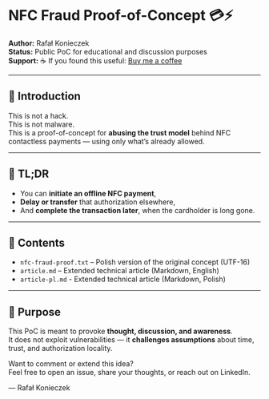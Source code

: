 # NFC Fraud Proof-of-Concept 💳⚡

**Author:** Rafał Konieczek  
**Status:** Public PoC for educational and discussion purposes  
**Support:** ☕ If you found this useful: [Buy me a coffee](https://www.buymeacoffee.com/rafalkonieczek)

---

## 📌 Introduction

This is not a hack.  
This is not malware.  
This is a proof-of-concept for **abusing the trust model** behind NFC contactless payments — using only what’s already allowed.

---

## 🚨 TL;DR

- You can **initiate an offline NFC payment**,  
- **Delay or transfer** that authorization elsewhere,  
- And **complete the transaction later**, when the cardholder is long gone.

---

## 📂 Contents

- `nfc-fraud-proof.txt` – Polish version of the original concept (UTF-16)
- `article.md` – Extended technical article (Markdown, English)
- `article-pl.md` - Extended technical article (Markdown, Polish)

---

## 🧠 Purpose

This PoC is meant to provoke **thought, discussion, and awareness**.  
It does not exploit vulnerabilities — it **challenges assumptions** about time, trust, and authorization locality.

Want to comment or extend this idea?  
Feel free to open an issue, share your thoughts, or reach out on LinkedIn.

— Rafał Konieczek  
